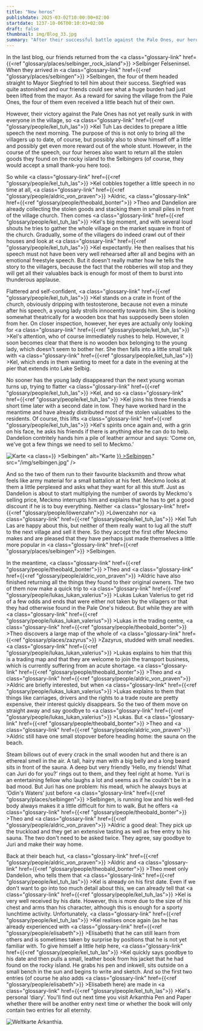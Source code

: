 ```yaml
---
title: "New heros"
publishdate: 2025-03-02T10:00:00+02:00
startdate: 1237-10-06T00:10:03+02:00
draft: false
thumbnail: img/Blog_33.jpg
summary: "After their successful battle against the Pale Ones, our heroes enjoy their well-earned fame. But not all rewards are made of gold - some are... Let's say, a little more personal. While Kel can hardly save herself from date requests, Theo, Aldric and Dandelion stumble into the next unexpected events. Find out what comes next and how Kel lives out his dates here:"
---
```


In the last blog, our friends returned from the <a class="glossary-link" href={{<ref "glossary/places/selbinger_rock_island">}} >Selbinger Felseninsel</a>. When they arrived in <a class="glossary-link" href={{<ref "glossary/places/selbingen">}} >Selbingen</a>, the four of them headed straight to Mayor Siegfried to tell him about their success. Siegfried was quite astonished and our friends could see what a huge burden had just been lifted from the mayor. As a reward for saving the village from the Pale Ones, the four of them even received a little beach hut of their own.

However, their victory against the Pale Ones has not yet really sunk in with everyone in the village, so <a class="glossary-link" href={{<ref "glossary/people/kel_tuh_las">}} >Kel Tuh Las</a> decides to prepare a little speech the next morning. The purpose of this is not only to bring all the villagers up to date, of course, but possibly also to show himself off a little and possibly get even more reward out of the whole stunt. However, in the course of the speech, our four heroes also want to return all the stolen goods they found on the rocky island to the Selbingers (of course, they would accept a small thank-you here too).

So while <a class="glossary-link" href={{<ref "glossary/people/kel_tuh_las">}} >Kel</a> cobbles together a little speech in no time at all, <a class="glossary-link" href={{<ref "glossary/people/aldric_von_praven">}} >Aldric</a>, <a class="glossary-link" href={{<ref "glossary/people/theobald_bonter">}} >Theo</a> and Dandelion are already collecting the stolen goods and stacking them in small piles in front of the village church. Then comes <a class="glossary-link" href={{<ref "glossary/people/kel_tuh_las">}} >Kel</a>'s big moment, and with several loud shouts he tries to gather the whole village on the market square in front of the church. Gradually, some of the villagers do indeed crawl out of their houses and look at <a class="glossary-link" href={{<ref "glossary/people/kel_tuh_las">}} >Kel</a> expectantly. He then realises that his speech must not have been very well rehearsed after all and begins with an emotional freestyle speech. But it doesn't really matter how he tells the story to the villagers, because the fact that the robberies will stop and they will get all their valuables back is enough for most of them to burst into thunderous applause.

Flattered and self-confident, <a class="glossary-link" href={{<ref "glossary/people/kel_tuh_las">}} >Kel</a> stands on a crate in front of the church, obviously dripping with testosterone, because not even a minute after his speech, a young lady strolls innocently towards him. She is looking somewhat theatrically for a wooden box that has supposedly been stolen from her. On closer inspection, however, her eyes are actually only looking for <a class="glossary-link" href={{<ref "glossary/people/kel_tuh_las">}} >Kel</a>'s attention, who of course immediately rushes to help. However, it soon becomes clear that there is no wooden box belonging to the young lady, which doesn't seem to bother her. She then falls into a little small talk with <a class="glossary-link" href={{<ref "glossary/people/kel_tuh_las">}} >Kel</a>, which ends in them wanting to meet for a date in the evening at the pier that extends into Lake Selbig.

No sooner has the young lady disappeared than the next young woman turns up, trying to flatter <a class="glossary-link" href={{<ref "glossary/people/kel_tuh_las">}} >Kel</a>, and so <a class="glossary-link" href={{<ref "glossary/people/kel_tuh_las">}} >Kel</a> joins his three friends a short time later with a second date in tow. They have worked hard in the meantime and have already distributed most of the stolen valuables to the residents. Of course, this lifts <a class="glossary-link" href={{<ref "glossary/people/kel_tuh_las">}} >Kel</a>'s spirits once again and, with a grin on his face, he asks his friends if there is anything else he can do to help. Dandelion contritely hands him a pile of leather armour and says: ‘Come on, we've got a few things we need to sell to Meckmo.’

<div class="img-max center">
  <img class="img-fluid" title="Karte <a class="glossary-link" href={{<ref "glossary/places/selbingen">}} >Selbingen</a>" alt="Karte <a class="glossary-link" href={{<ref "glossary/places/selbingen">}} >Selbingen</a>." src="/img/selbingen.jpg" />
</div>

And so the two of them run to their favourite blacksmith and throw what feels like army material for a small battalion at his feet. Meckmo looks at them a little perplexed and asks what they want for all this stuff. Just as Dandelion is about to start multiplying the number of swords by Meckmo's selling price, Meckmo interrupts him and explains that he has to get a good discount if he is to buy everything. Neither <a class="glossary-link" href={{<ref "glossary/people/löwenzahn">}} >Löwenzahn</a> nor <a class="glossary-link" href={{<ref "glossary/people/kel_tuh_las">}} >Kel Tuh Las</a> are happy about this, but neither of them really want to lug all the stuff to the next village and sell it there. So they accept the first offer Meckmo makes and are pleased that they have perhaps just made themselves a little more popular in <a class="glossary-link" href={{<ref "glossary/places/selbingen">}} >Selbingen</a>.

In the meantime, <a class="glossary-link" href={{<ref "glossary/people/theobald_bonter">}} >Theo</a> and <a class="glossary-link" href={{<ref "glossary/people/aldric_von_praven">}} >Aldric</a> have also finished returning all the things they found to their original owners. The two of them now make a quick trip to <a class="glossary-link" href={{<ref "glossary/people/lukas_lukan_valerius">}} >Lukas Lukan Valerius</a> to get rid of a few odds and ends that were either not taken by the villagers or that they had otherwise found in the Pale One's hideout. But while they are with <a class="glossary-link" href={{<ref "glossary/people/lukas_lukan_valerius">}} >Lukas</a> in the trading centre, <a class="glossary-link" href={{<ref "glossary/people/theobald_bonter">}} >Theo</a> discovers a large map of the whole of <a class="glossary-link" href={{<ref "glossary/places/zazyrus">}} >Zazyrus</a>, studded with small needles. <a class="glossary-link" href={{<ref "glossary/people/lukas_lukan_valerius">}} >Lukas</a> explains to him that this is a trading map and that they are welcome to join the transport business, which is currently suffering from an acute shortage. <a class="glossary-link" href={{<ref "glossary/people/theobald_bonter">}} >Theo</a> and <a class="glossary-link" href={{<ref "glossary/people/aldric_von_praven">}} >Aldric</a> are briefly interested, but when <a class="glossary-link" href={{<ref "glossary/people/lukas_lukan_valerius">}} >Lukas</a> explains to them that things like carriages, drivers and the rights to a trade route are pretty expensive, their interest quickly disappears. So the two of them move on straight away and say goodbye to <a class="glossary-link" href={{<ref "glossary/people/lukas_lukan_valerius">}} >Lukas</a>. But <a class="glossary-link" href={{<ref "glossary/people/theobald_bonter">}} >Theo</a> and <a class="glossary-link" href={{<ref "glossary/people/aldric_von_praven">}} >Aldric</a> still have one small stopover before heading home: the sauna on the beach.

Steam billows out of every crack in the small wooden hut and there is an ethereal smell in the air. A tall, hairy man with a big belly and a long beard sits in front of the sauna. A deep but very friendly ‘Hello, my friends! What can Juri do for you?’ rings out to them, and they feel right at home. Yuri is an entertaining fellow who laughs a lot and seems as if he couldn't be in a bad mood. But Juri has one problem: his mead, which he always buys at ‘Odin's Waters’ just before <a class="glossary-link" href={{<ref "glossary/places/selbingen">}} >Selbingen</a>, is running low and his well-fed body always makes it a little difficult for him to walk. But he offers <a class="glossary-link" href={{<ref "glossary/people/theobald_bonter">}} >Theo</a> and <a class="glossary-link" href={{<ref "glossary/people/aldric_von_praven">}} >Aldric</a> a good deal: They pick up the truckload and they get an extensive tasting as well as free entry to his sauna. The two don't need to be asked twice. They agree, say goodbye to Juri and make their way home.

Back at their beach hut, <a class="glossary-link" href={{<ref "glossary/people/aldric_von_praven">}} >Aldric</a> and <a class="glossary-link" href={{<ref "glossary/people/theobald_bonter">}} >Theo</a> meet only Dandelion, who tells them that <a class="glossary-link" href={{<ref "glossary/people/kel_tuh_las">}} >Kel</a> is already on his first date. Even if we don't want to go into too much detail about this, we can already tell that <a class="glossary-link" href={{<ref "glossary/people/kel_tuh_las">}} >Kel</a> is very well received by his date. However, this is more due to the size of his chest and arms than his character, although this is enough for a sporty lunchtime activity. Unfortunately, <a class="glossary-link" href={{<ref "glossary/people/kel_tuh_las">}} >Kel</a> realises once again (as he has already experienced with <a class="glossary-link" href={{<ref "glossary/people/elisabeth">}} >Elisabeth</a>) that he can still learn from others and is sometimes taken by surprise by positions that he is not yet familiar with. To give himself a little help here, <a class="glossary-link" href={{<ref "glossary/people/kel_tuh_las">}} >Kel</a> quickly says goodbye to his date and then pulls a small, leather book from his jacket that he had found on the rocky island. He grabs his pen and inkwell, sits outside on a small bench in the sun and begins to write and sketch. And so the first two entries (of course he also adds <a class="glossary-link" href={{<ref "glossary/people/elisabeth">}} >Elisabeth</a> here) are made in <a class="glossary-link" href={{<ref "glossary/people/kel_tuh_las">}} >Kel</a>'s personal ‘diary’. You'll find out next time you visit Arkanthia Pen and Paper whether there will be another entry next time or whether the book will only contain two entries for all eternity.

<div class="img-max center">
  <img class="img-fluid" title="Weltkarte Arkanthia" alt="Weltkarte Arkanthia." src="/img/Arkanthia_Full_Map_Selbingen_Felseninsel.jpg" />
</div>
